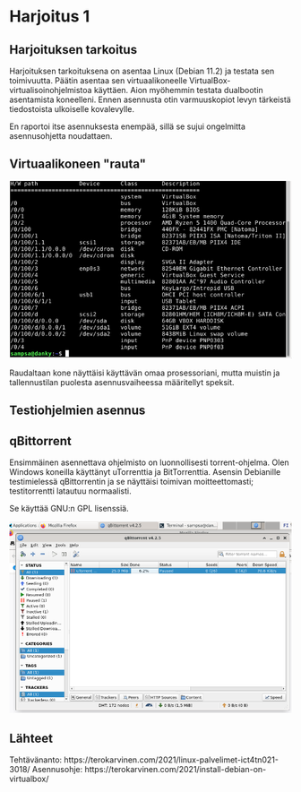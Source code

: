 <h1>Harjoitus 1</h1>
<h2>Harjoituksen tarkoitus</h2>
<p>Harjoituksen tarkoituksena on asentaa Linux (Debian 11.2) ja testata sen toimivuutta. 
Päätin asentaa sen virtuaalikoneelle VirtualBox- virtualisoinohjelmistoa käyttäen. Aion myöhemmin testata dualbootin asentamista koneelleni. Ennen asennusta otin varmuuskopiot levyn tärkeistä tiedostoista ulkoiselle kovalevylle. 

En raportoi itse asennuksesta enempää, sillä se sujui ongelmitta asennusohjetta noudattaen.
</p>
<h2>Virtuaalikoneen "rauta"</h2>
<p><img alt="Image" title="Rauta" src="/images/speksit.png" />

Raudaltaan kone näyttäisi käyttävän omaa prosessoriani, mutta muistin ja tallennustilan puolesta asennusvaiheessa määritellyt speksit.
</p>

<h2>Testiohjelmien asennus<h2>
<h2>qBittorrent</h2>
<p>Ensimmäinen asennettava ohjelmisto on luonnollisesti torrent-ohjelma. Olen Windows koneilla käyttänyt uTorrenttia ja BitTorrenttia. Asensin Debianille testimielessä qBittorrentin ja se näyttäisi toimivan moitteettomasti; testitorrentti latautuu normaalisti. 

Se käyttää GNU:n GPL lisenssiä. 

<img alt="Image" title="Rauta" src="/images/qbittorrentt.png" />
</p>

<h2>Lähteet</h2>
<p>Tehtävänanto: https://terokarvinen.com/2021/linux-palvelimet-ict4tn021-3018/
Asennusohje: https://terokarvinen.com/2021/install-debian-on-virtualbox/

</p>